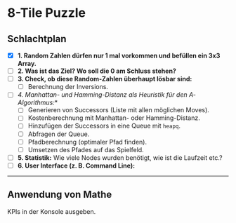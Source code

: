 # 8-Tile Puzzle

## Schlachtplan

- [x] **1. Random Zahlen dürfen nur 1 mal vorkommen und befüllen ein 3x3 Array.**
- [ ] **2. Was ist das Ziel? Wo soll die 0 am Schluss stehen?**
- [ ] **3. Check, ob diese Random-Zahlen überhaupt lösbar sind:**
  - [ ] Berechnung der Inversions.
- [ ] **4. Manhattan- und Hamming-Distanz als Heuristik für den A*-Algorithmus:**
  - [ ] Generieren von Successors (Liste mit allen möglichen Moves).
  - [ ] Kostenberechnung mit Manhattan- oder Hamming-Distanz.
  - [ ] Hinzufügen der Successors in eine Queue mit `heapq`.
  - [ ] Abfragen der Queue.
  - [ ] Pfadberechnung (optimaler Pfad finden).
  - [ ] Umsetzen des Pfades auf das Spielfeld.
- [ ] **5. Statistik:** Wie viele Nodes wurden benötigt, wie ist die Laufzeit etc.?
- [ ] **6. User Interface (z. B. Command Line):**

---

## Anwendung von Mathe
KPIs in der Konsole ausgeben.

